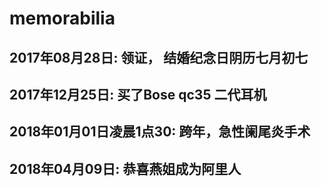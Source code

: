 # memorabilia

## 2017年08月28日:	领证， 结婚纪念日阴历七月初七

## 2017年12月25日:	买了Bose qc35 二代耳机

## 2018年01月01日凌晨1点30: 跨年，急性阑尾炎手术

## 2018年04月09日: 恭喜燕姐成为阿里人


